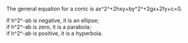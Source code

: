 The general equation for a conic is ax^2^+2hxy+by^2^+2gx+2fy+c=0.

If h^2^-ab is negative, it is an ellipse;\
 if h^2^-ab is zero, it is a parabola;\
 if h^2^-ab is positive, it is a hyperbola.
